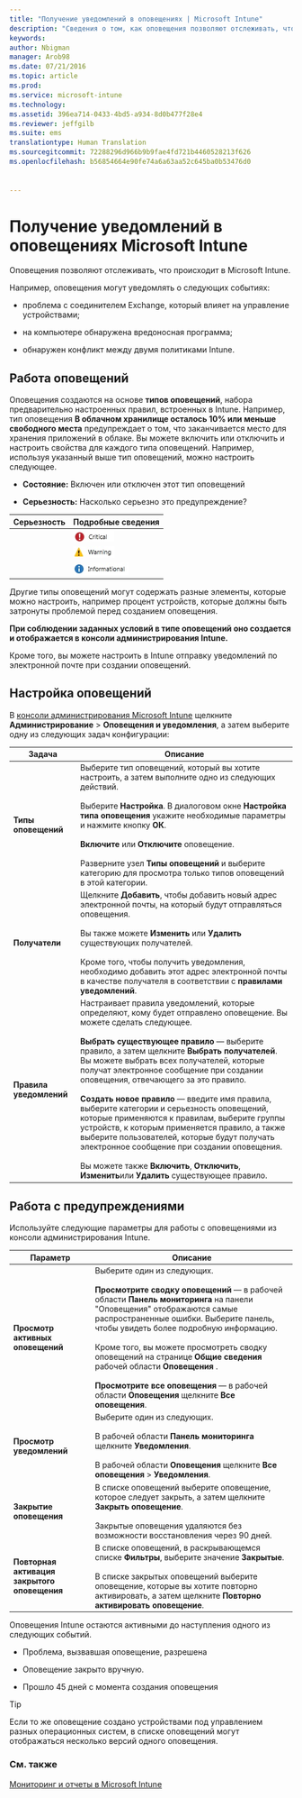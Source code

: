 ```yaml
---
title: "Получение уведомлений в оповещениях | Microsoft Intune"
description: "Сведения о том, как оповещения позволяют отслеживать, что происходит в Microsoft Intune."
keywords: 
author: Nbigman
manager: Arob98
ms.date: 07/21/2016
ms.topic: article
ms.prod: 
ms.service: microsoft-intune
ms.technology: 
ms.assetid: 396ea714-0433-4bd5-a934-8d0b477f28e4
ms.reviewer: jeffgilb
ms.suite: ems
translationtype: Human Translation
ms.sourcegitcommit: 72288296d966b9b9fae4fd721b4460528213f626
ms.openlocfilehash: b56854664e90fe74a6a63aa52c645ba0b53476d0


---
```


# Получение уведомлений в оповещениях Microsoft Intune
Оповещения позволяют отслеживать, что происходит в Microsoft Intune.

Например, оповещения могут уведомлять о следующих событиях:

-   проблема с соединителем Exchange, который влияет на управление устройствами;

-   на компьютере обнаружена вредоносная программа;

-   обнаружен конфликт между двумя политиками Intune.


## Работа оповещений
Оповещения создаются на основе **типов оповещений**, набора предварительно настроенных правил, встроенных в Intune. Например, тип оповещения **В облачном хранилище осталось 10% или меньше свободного места** предупреждает о том, что заканчивается место для хранения приложений в облаке. Вы можете включить или отключить и настроить свойства для каждого типа оповещений. Например, используя указанный выше тип оповещений, можно настроить следующее.

-   **Состояние:** Включен или отключен этот тип оповещений

-   **Серьезность:** Насколько серьезно это предупреждение?


|Серьезность|Подробные сведения|
|--------|-------|
    |![Критическое оповещение](../media/Critical-Alert.jpg)|Указывает на серьезную проблему, которую нужно исследовать как можно быстрее, например при обнаружении вредоносной программы на компьютере.|
    |![Оповещение с предупреждением](../media/Warning-Alert.jpg)|Указывает на проблему, которая не является серьезной в настоящее время, но может стать серьезной, если вы не обратите на нее внимание, например обновления безопасности, ожидающие установки.|
    |![Информационное оповещение](../media/Informational-Alert.jpg)|Указывает сведения, которые не являются критическими для операций, например доступность новой версии соединителя Exchange.|

Другие типы оповещений могут содержать разные элементы, которые можно настроить, например процент устройств, которые должны быть затронуты проблемой перед созданием оповещения.

**При соблюдении заданных условий в типе оповещений оно создается и отображается в консоли администрирования Intune.**

Кроме того, вы можете настроить в Intune отправку уведомлений по электронной почте при создании оповещений.

## Настройка оповещений
В [консоли администрирования Microsoft Intune](https://manage.microsoft.com) щелкните **Администрирование** &gt; **Оповещения и уведомления**, а затем выберите одну из следующих задач конфигурации:

|Задача|Описание|
|--------|---------------|
|**Типы оповещений**|Выберите тип оповещений, который вы хотите настроить, а затем выполните одно из следующих действий.<br /><br />Выберите **Настройка**. В диалоговом окне **Настройка типа оповещения** укажите необходимые параметры и нажмите кнопку **ОК**.<br /><br />**Включите** или **Отключите** оповещение.<br /><br />Разверните узел **Типы оповещений** и выберите категорию для просмотра только типов оповещений в этой категории.|
|**Получатели**|Щелкните **Добавить**, чтобы добавить новый адрес электронной почты, на который будут отправляться оповещения.<br /><br />Вы также можете **Изменить** или **Удалить** существующих получателей.<br /><br />Кроме того, чтобы получить уведомления, необходимо добавить этот адрес электронной почты в качестве получателя в соответствии с **правилами уведомлений**.|
|**Правила уведомлений**|Настраивает правила уведомлений, которые определяют, кому будет отправлено оповещение. Вы можете сделать следующее.<br /><br />**Выбрать существующее правило** — выберите правило, а затем щелкните **Выбрать получателей**. Вы можете выбрать всех получателей, которые получат электронное сообщение при создании оповещения, отвечающего за это правило.<br /><br />**Создать новое правило** — введите имя правила, выберите категории и серьезность оповещений, которые применяются к правилам, выберите группы устройств, к которым применяется правило, а также выберите пользователей, которые будут получать электронное сообщение при создании оповещения.<br /><br />Вы можете также **Включить**, **Отключить**, **Изменить**или **Удалить** существующее правило.|

## Работа с предупреждениями
Используйте следующие параметры для работы с оповещениями из консоли администрирования Intune.

|Параметр|Описание|
|----------|---------------|
|**Просмотр активных оповещений**|Выберите один из следующих.<br /><br />**Просмотрите сводку оповещений** — в рабочей области **Панель мониторинга** на панели "Оповещения" отображаются самые распространенные ошибки. Выберите панель, чтобы увидеть более подробную информацию.<br /><br />Кроме того, вы можете просмотреть сводку оповещений на странице **Общие сведения** рабочей области **Оповещения** .<br /><br />**Просмотрите все оповещения** — в рабочей области **Оповещения** щелкните **Все оповещения**.|
|**Просмотр уведомлений**|Выберите один из следующих.<br /><br />В рабочей области **Панель мониторинга** щелкните **Уведомления**.<br /><br />В рабочей области **Оповещения** щелкните **Все оповещения** &gt; **Уведомления**.|
|**Закрытие оповещения**|В списке оповещений выберите оповещение, которое следует закрыть, а затем щелкните **Закрыть оповещение**.<br /><br />Закрытые оповещения удаляются без возможности восстановления через 90 дней.|
|**Повторная активация закрытого оповещения**|В списке оповещений, в раскрывающемся списке **Фильтры**, выберите значение **Закрытые**.<br /><br />В списке закрытых оповещений выберите оповещение, которые вы хотите повторно активировать, а затем щелкните **Повторно активировать оповещение**.|
Оповещения Intune остаются активными до наступления одного из следующих событий.

-   Проблема, вызвавшая оповещение, разрешена

-   Оповещение закрыто вручную.

-   Прошло 45 дней с момента создания оповещения

> [!TIP]
> Если то же оповещение создано устройствами под управлением разных операционных систем, в списке оповещений могут отображаться несколько версий одного оповещения.

### См. также
[Мониторинг и отчеты в Microsoft Intune](monitoring-and-reports-with-microsoft-intune.md)



<!--HONumber=Jul16_HO3-->


